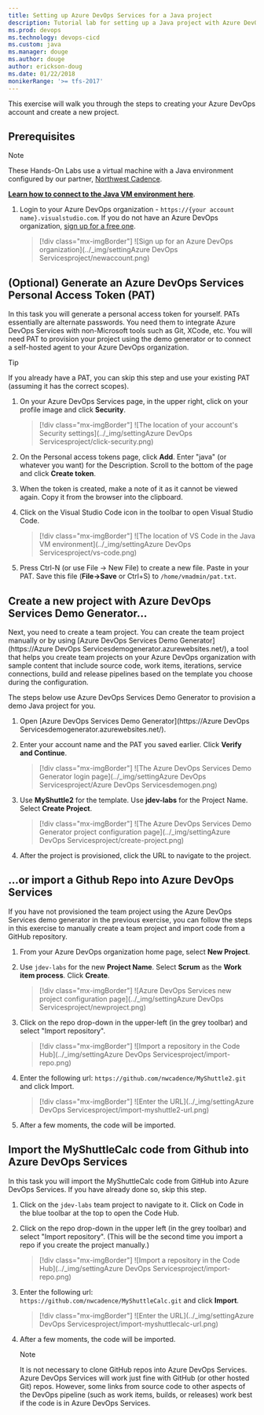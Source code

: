 ```yaml
---
title: Setting up Azure DevOps Services for a Java project 
description: Tutorial lab for setting up a Java project with Azure DevOps
ms.prod: devops
ms.technology: devops-cicd
ms.custom: java
ms.manager: douge
ms.author: douge
author: erickson-doug
ms.date: 01/22/2018
monikerRange: '>= tfs-2017'
---
```



This exercise will walk you through the steps to creating your Azure DevOps account and create a new project. 

## Prerequisites

> [!NOTE]
> These Hands-On Labs use a virtual machine with a Java environment configured by our partner, [Northwest Cadence](https://www.nwcadence.com/).
>
> **[Learn how to connect to the Java VM environment here](https://github.com/nwcadence/java-dev-vsts)**.

1. Login to your Azure DevOps organization - `https://{your account name}.visualstudio.com`. If you do not have an Azure DevOps organization, [sign up for a free one](https://visualstudio.microsoft.com/team-services/).

   > [!div class="mx-imgBorder"]
   > ![Sign up for an Azure DevOps organization](../_img/settingAzure DevOps Servicesproject/newaccount.png)

## (Optional) Generate an Azure DevOps Services Personal Access Token (PAT)

In this task you will generate a personal access token for yourself. PATs essentially are alternate passwords. You need them to integrate Azure DevOps Services with non-Microsoft tools such as Git, XCode, etc. You will need PAT to provision your project using the demo generator or to connect a self-hosted agent to your Azure DevOps organization.

> [!TIP]
> If you already have a PAT, you can skip this step and use your existing PAT (assuming it has the correct scopes).

1. On your Azure DevOps Services page, in the upper right, click on your profile image and click **Security**.

   > [!div class="mx-imgBorder"]
   > ![The location of your account's Security settings](../_img/settingAzure DevOps Servicesproject/click-security.png)

1. On the Personal access tokens page, click **Add**. Enter "java" (or whatever you want) for the Description. Scroll to the bottom of the page and click **Create token**.

1. When the token is created, make a note of it as it cannot be viewed again. Copy it from the browser into the clipboard.

1. Click on the Visual Studio Code icon in the toolbar to open Visual Studio Code.

   > [!div class="mx-imgBorder"]
   > ![The location of VS Code in the Java VM environment](../_img/settingAzure DevOps Servicesproject/vs-code.png)

1. Press Ctrl-N (or use File -> New File) to create a new file. Paste in your PAT. Save this file (**File->Save** or Ctrl+S) to `/home/vmadmin/pat.txt`.

## Create a new project with Azure DevOps Services Demo Generator...

Next, you need to create a team project. You can create the team project manually or by using [Azure DevOps Services Demo Generator](https://Azure DevOps Servicesdemogenerator.azurewebsites.net/), a tool that helps you create team projects on your Azure DevOps organization with sample content that include source code, work items, iterations, service connections, build and release pipelines based on the template you choose during the configuration.

The steps below use Azure DevOps Services Demo Generator to provision a demo Java project for you.

1. Open [Azure DevOps Services Demo Generator](https://Azure DevOps Servicesdemogenerator.azurewebsites.net/).

1. Enter your account name and the PAT you saved earlier. Click **Verify and Continue**.

   > [!div class="mx-imgBorder"]
   > ![The Azure DevOps Services Demo Generator login page](../_img/settingAzure DevOps Servicesproject/Azure DevOps Servicesdemogen.png)

1. Use **MyShuttle2** for the template. Use **jdev-labs** for the Project Name. Select **Create Project**.

   > [!div class="mx-imgBorder"]
   > ![The Azure DevOps Services Demo Generator project configuration page](../_img/settingAzure DevOps Servicesproject/create-project.png)

1. After the project is provisioned, click the URL to navigate to the project.


## ...or import a Github Repo into Azure DevOps Services

If you have not provisioned the team project using the Azure DevOps Services demo generator in the previous exercise, you can follow the steps in this exercise to manually create a team project and import code from a GitHub repository.

1. From your Azure DevOps organization home page, select **New Project**.

1. Use `jdev-labs` for the new **Project Name**. Select **Scrum** as the **Work item process**. Click **Create**.

   > [!div class="mx-imgBorder"]
   > ![Azure DevOps Services new project configuration page](../_img/settingAzure DevOps Servicesproject/newproject.png)

1. Click on the repo drop-down in the upper-left (in the grey toolbar) and select "Import repository".

   > [!div class="mx-imgBorder"]
   > ![Import a repository in the Code Hub](../_img/settingAzure DevOps Servicesproject/import-repo.png)

1. Enter the following url: `https://github.com/nwcadence/MyShuttle2.git` and click Import.

   > [!div class="mx-imgBorder"]
   > ![Enter the URL](../_img/settingAzure DevOps Servicesproject/import-myshuttle2-url.png)

1. After a few moments, the code will be imported.

## Import the MyShuttleCalc code from Github into Azure DevOps Services

In this task you will import the MyShuttleCalc code from GitHub into Azure DevOps Services. If you have already done so, skip this step.

1. Click on the `jdev-labs` team project to navigate to it. Click on Code in the blue toolbar at the top to open the Code Hub.

1. Click on the repo drop-down in the upper left (in the grey toolbar) and select "Import repository". (This will be the second time you import a repo if you create the project manually.)

   > [!div class="mx-imgBorder"]
   > ![Import a repository in the Code Hub](../_img/settingAzure DevOps Servicesproject/import-repo.png)

1. Enter the following url: `https://github.com/nwcadence/MyShuttleCalc.git` and click **Import**.

   > [!div class="mx-imgBorder"]
   > ![Enter the URL](../_img/settingAzure DevOps Servicesproject/import-myshuttlecalc-url.png)
    
1. After a few moments, the code will be imported.

   > [!NOTE]
   > It is not necessary to clone GitHub repos into Azure DevOps Services. Azure DevOps Services will work just fine with GitHub (or other hosted Git) repos. However, some links from source code to other aspects of the DevOps pipeline (such as work items, builds, or releases) work best if the code is in Azure DevOps Services.


